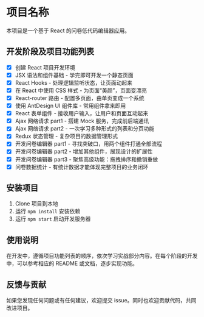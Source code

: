 # 项目名称

本项目是一个基于 React 的问卷低代码编辑器应用。

## 开发阶段及项目功能列表

- [x] 创建 React 项目开发环境
- [x] JSX 语法和组件基础 - 学完即可开发一个静态页面
- [x] React Hooks - 处理逻辑监听状态，让页面动起来
- [x] 在 React 中使用 CSS 样式 - 为页面“美颜”，页面变漂亮
- [x] React-router 路由 - 配置多页面，由单页变成一个系统
- [x] 使用 AntDesign UI 组件库 - 常用组件拿来即用
- [x] React 表单组件 - 接收用户输入，让用户和页面互动起来
- [x] Ajax 网络请求 part1 - 搭建 Mock 服务，完成前后端通讯
- [x] Ajax 网络请求 part2 - 一次学习多种形式的列表和分页功能
- [x] Redux 状态管理 - 复杂项目的数据管理形式
- [x] 开发问卷编辑器 part1 - 寻找突破口，用两个组件打通全部流程
- [x] 开发问卷编辑器 part2 - 增加其他组件，展现设计的扩展性
- [x] 开发问卷编辑器 part3 - 聚焦高级功能：拖拽排序和撤销重做
- [x] 问卷数据统计 - 有统计数据才能体现完整项目的业务闭环

## 安装项目

1. Clone 项目到本地
2. 运行 `npm install` 安装依赖
3. 运行 `npm start` 启动开发服务器

## 使用说明

在开发中，遵循项目功能列表的顺序，依次学习实战部分内容。在每个阶段的开发中，可以参考相应的 README 或文档，逐步实现功能。

## 反馈与贡献

如果您发现任何问题或有任何建议，欢迎提交 issue。同时也欢迎贡献代码，共同改进项目。
